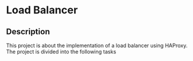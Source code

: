 # Load Balancer
## Description
This project is about the implementation of a load balancer using HAProxy. The project is divided into the following tasks
